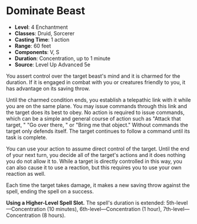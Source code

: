 # Dominate Beast

- **Level**: 4 Enchantment
- **Classes**: Druid, Sorcerer
- **Casting Time**: 1 action
- **Range**: 60 feet
- **Components**: V, S
- **Duration**: Concentration, up to 1 minute
- **Source**: Level Up Advanced 5e

You assert control over the target beast's mind and it is charmed for the duration. If it is engaged in combat with you or creatures friendly to you, it has advantage on its saving throw.

Until the charmed condition ends, you establish a telepathic link with it while you are on the same plane. You may issue commands through this link and the target does its best to obey. No action is required to issue commands, which can be a simple and general course of action such as "Attack that target, " "Go over there, " or "Bring me that object." Without commands the target only defends itself. The target continues to follow a command until its task is complete.

You can use your action to assume direct control of the target. Until the end of your next turn, you decide all of the target's actions and it does nothing you do not allow it to. While a target is directly controlled in this way, you can also cause it to use a reaction, but this requires you to use your own reaction as well.

Each time the target takes damage, it makes a new saving throw against the spell, ending the spell on a success.

**Using a Higher-Level Spell Slot.** The spell's duration is extended: 5th-level—Concentration (10 minutes), 6th-level—Concentration (1 hour), 7th-level—Concentration (8 hours).
